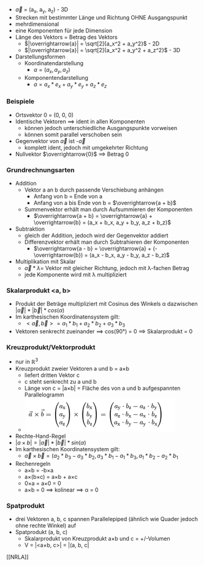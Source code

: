 + $\overrightarrow{a}$ = (a<sub>x</sub>, a<sub>y</sub>, a<sub>z</sub>) - 3D
+ Strecken mit bestimmter Länge und Richtung OHNE Ausgangspunkt
+ mehrdimensional
+ eine Komponenten für jede Dimension
+ Länge des Vektors = Betrag des Vektors
	+ $|\overrightarrow{a}| = \sqrt[2]{a_x^2 + a_y^2}$ - 2D
	+ $|\overrightarrow{a}| = \sqrt[2]{a_x^2 + a_y^2 + a_z^2}$ - 3D
+ Darstellungsformen
	+ Koordinatendarstellung
		+ $a = (a_x, a_y, a_z)$
	+ Komponentendarstellung
		+ $a = a_x*e_x + a_y*e_y + a_z*e_z$

### Beispiele
+ Ortsvektor 0 = (0, 0, 0)
+ Identische Vektoren ==> ident in allen Komponenten
	+ können jedoch unterschiedliche Ausgangspunkte vorweisen
	+ können somit parallel verschoben sein
+ Gegenvektor von $\overrightarrow{a}$ ist -$\overrightarrow{a}$
	+ komplett ident, jedoch mit umgekehrter Richtung
+ Nullvektor  $\overrightarrow{0}$ ==> Betrag 0

### Grundrechnungsarten
+ Addition
	+ Vektor a an b durch passende Verschiebung anhängen
		+ Anfang von b = Ende von a
		+ Anfang von a bis Ende von b =  $\overrightarrow{a + b}$
	+ Summenvektor erhält man durch Aufsummieren der Komponenten
		+ $\overrightarrow{a + b} = \overrightarrow{a} + \overrightarrow{b} = (a_x + b_x, a_y + b_y, a_z + b_z)$ 
+ Subtraktion
	+ gleich der Addition, jedoch wird der Gegenvektor addiert
	+ Differenzvektor  erhält man durch Subtrahieren der Komponenten
		+ $\overrightarrow{a - b} = \overrightarrow{a} + (- \overrightarrow{b}) = (a_x - b_x, a_y - b_y, a_z - b_z)$
+ Multiplikation mit Skalar
	+  $\overrightarrow{a} * λ =$ Vektor mit gleicher Richtung, jedoch mit λ-fachen Betrag
	+  jede Komponente wird mit λ multipliziert
  
### Skalarprodukt <a, b>
+  Produkt der Beträge multipliziert mit Cosinus des Winkels α dazwischen $|\overrightarrow{a}| * |\overrightarrow{b}| * cos(α)$
+  Im karthesischen Koordinatensystem gilt:
	+  $<\overrightarrow{a}, \overrightarrow{b}> = a_1 * b_1 + a_2 * b_2 + a_3 * b_3$
+  Vektoren senkrecht zueinander ==> cos(90°) = 0 ==> Skalarprodukt = 0
### Kreuzprodukt/Vektorprodukt
+  nur in $ℝ^3$
+  Kreuzprodukt zweier Vektoren a und b = a×b
	+  liefert dritten Vektor c
	+  c steht senkrecht zu a und b
	+  Länge von c = |a×b| = Fläche des von a und b aufgespannten Parallelogramm
	+  ![](../../../z_images/Pasted%20image%2020211109131952.png)
+  Rechte-Hand-Regel
+ $|a×b| = |\overrightarrow{a}| * |\overrightarrow{b}| * sin(α)$
+  Im karthesischen Koordinatensystem gilt:
	+  $\overrightarrow{a} × \overrightarrow{b} = (a_2 * b_3 - a_3 * b_2, a_3 * b_1 - a_1 * b_3, a_1 * b_2 - a_2 * b_1$
+ Rechenregeln
	+ a×b = -b×a
	+ a×(b×c) = a×b + a×c
	+ 0×a = a×0 = 0
	+ a×b = 0 ==> kolinear ==> α = 0

### Spatprodukt
+  drei Vektoren a, b, c spannen Parallelepiped (ähnlich wie Quader jedoch ohne rechte Winkel) auf
+  Spatprodukt (a, b, c)
	+  Skalarprodukt von Kreuzprodukt a×b und c = +/-Volumen
	+ V = |<a×b, c>| = |(a, b, c|

[[NRLA]]